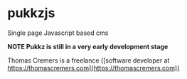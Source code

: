 pukkzjs
=======

Single page Javascript based cms

**NOTE Pukkz is still in a very early development stage**


Thomas Cremers is a freelance ([software developer at https://thomascremers.com](https://thomascremers.com))

